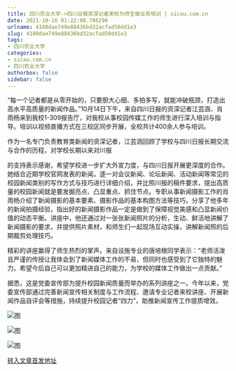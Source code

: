 ```yaml
---
title: 四川农业大学->四川日报资深记者来校为师生做业务培训 | sicau.com.cn
date: 2021-10-16 01:22:08.786296
urlname: 4100dae749e88436bd32acfad50dd1e3
slug: 4100dae749e88436bd32acfad50dd1e3
tags: 
- 四川农业大学
categories:
- sicau.com.cn
- 四川农业大学
authorbox: false
sidebar: false
---
```

“每一个记者都是从零开始的，只要胆大心细、多拍多写，就能冲破瓶颈，打造出高水平高质量的新闻作品。”10月14日下午，来自四川日报的资深记者江芸涵、肖雨杨来到我校1-309报告厅，对我校从事校园传媒工作的师生进行深入培训与指导。培训以视频直播方式在三校区同步开展，全校共计400余人参与培训。

作为一名专门负责教育类新闻的资深记者，江芸涵回顾了学校与四川日报长期交流与合作的历程，对学校长期以来对川报
<!--more-->
的支持表示感谢，希望学校进一步扩大外宣力度，与四川日报开展更深度的合作。她结合近期学校官网发表的新闻，逐一对会议新闻、论坛新闻、活动新闻等常见的校园新闻类别的写作方式与技巧进行详细介绍，并比照川报的稿件要求，提出高质量的校园新闻就是要发掘亮点、凸显重点、抓住节点。专职从事新闻摄影工作的肖雨杨介绍了新闻摄影的基本要素、摄影作品的基本构图方法等技巧，分享了他多年的新闻拍摄经验，指出好的新闻摄影作品一定是做到了保障视觉美感和凸显新闻价值的动态平衡。讲座中，他还通过对一张张新闻照片的分析，生动、鲜活地讲解了新闻摄影的要求，并提供照片素材，和师生们一起现场互动实操，讲解新闻照的后期裁剪处理技巧。

精彩的讲座赢得了师生热烈的掌声。来自设施专业的唐培根同学表示：“老师活泼且严谨的传授让我体会到了新闻媒体工作的不易，但同时也感受到了它独特的魅力。希望今后自己可以更加精进自己的能力，为学校的媒体工作做出一点贡献。”

据悉，这是党委宣传部为提升校园新闻质量而举办的系列讲座之一。今年以来，党委宣传部通过完善新闻宣传相关制度与工作流程、邀请专业记者来校讲座、开展新闻作品自评会等措施，持续提升校园记者“四力”，助推新闻宣传工作提质增效。

![图](https://news.sicau.edu.cn/__local/1/54/25/30A6BF40D5608CBFAC8FDF64191_98F28C6E_13E8B.jpg)

![图](https://news.sicau.edu.cn/__local/F/90/1A/AFA7442B4D0EA9E84CE737B9377_4AA0185B_D6FC.jpg)

![图](https://news.sicau.edu.cn/__local/6/C8/B0/FF66E439BEA3295C509B7CF5213_8A06B554_FC4C.jpg)

[转入文章首发地址](https://news.sicau.edu.cn/info/1078/64926.htm)